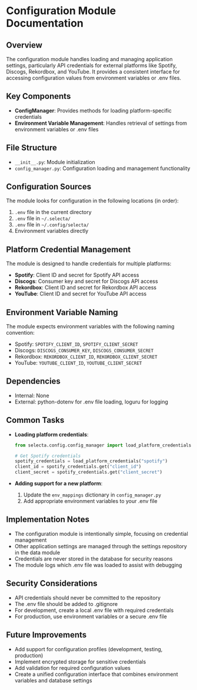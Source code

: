 # Configuration Module Documentation

## Overview
The configuration module handles loading and managing application settings, particularly API credentials for external platforms like Spotify, Discogs, Rekordbox, and YouTube. It provides a consistent interface for accessing configuration values from environment variables or .env files.

## Key Components
- **ConfigManager**: Provides methods for loading platform-specific credentials
- **Environment Variable Management**: Handles retrieval of settings from environment variables or .env files

## File Structure
- `__init__.py`: Module initialization
- `config_manager.py`: Configuration loading and management functionality

## Configuration Sources
The module looks for configuration in the following locations (in order):
1. `.env` file in the current directory
2. `.env` file in `~/.selecta/`
3. `.env` file in `~/.config/selecta/`
4. Environment variables directly

## Platform Credential Management
The module is designed to handle credentials for multiple platforms:
- **Spotify**: Client ID and secret for Spotify API access
- **Discogs**: Consumer key and secret for Discogs API access
- **Rekordbox**: Client ID and secret for Rekordbox API access
- **YouTube**: Client ID and secret for YouTube API access

## Environment Variable Naming
The module expects environment variables with the following naming convention:
- Spotify: `SPOTIFY_CLIENT_ID`, `SPOTIFY_CLIENT_SECRET`
- Discogs: `DISCOGS_CONSUMER_KEY`, `DISCOGS_CONSUMER_SECRET`
- Rekordbox: `REKORDBOX_CLIENT_ID`, `REKORDBOX_CLIENT_SECRET`
- YouTube: `YOUTUBE_CLIENT_ID`, `YOUTUBE_CLIENT_SECRET`

## Dependencies
- Internal: None
- External: python-dotenv for .env file loading, loguru for logging

## Common Tasks
- **Loading platform credentials**:
  ```python
  from selecta.config.config_manager import load_platform_credentials

  # Get Spotify credentials
  spotify_credentials = load_platform_credentials("spotify")
  client_id = spotify_credentials.get("client_id")
  client_secret = spotify_credentials.get("client_secret")
  ```

- **Adding support for a new platform**:
  1. Update the `env_mappings` dictionary in `config_manager.py`
  2. Add appropriate environment variables to your .env file

## Implementation Notes
- The configuration module is intentionally simple, focusing on credential management
- Other application settings are managed through the settings repository in the data module
- Credentials are never stored in the database for security reasons
- The module logs which .env file was loaded to assist with debugging

## Security Considerations
- API credentials should never be committed to the repository
- The .env file should be added to .gitignore
- For development, create a local .env file with required credentials
- For production, use environment variables or a secure .env file

## Future Improvements
- Add support for configuration profiles (development, testing, production)
- Implement encrypted storage for sensitive credentials
- Add validation for required configuration values
- Create a unified configuration interface that combines environment variables and database settings

